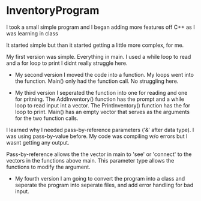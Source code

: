 # InventoryProgram
I took a small simple program and I began adding more features off C++ as I was learning in class

It started simple but than it started getting a little more complex, for me.

My first version was simple. Everything in main. I used a while loop to read and a for loop to print
I didnt really struggle here.

* My second version I moved the code into a function. My loops went into the function. Main() only had
the function call. No struggling here.

* My third version I seperated the function into one for reading and one for pritning. The AddInventory()
function has the prompt and a while loop to read input int a vector.
The PrintInventory() function has the for loop to print. Main() has an empty vector that serves as the
arguments for the two function calls. 

I learned why I needed pass-by-reference parameters ('&' after data type). I was using pass-by-value
before. My code was compiling w/o errors but I wasnt getting any output.

Pass-by-reference allows the the vector in main to 'see' or 'connect' to the vectors in the functions
above main. This parameter type allows the functions to modify the argument.

* My fourth version I am going to convert the program into a class and seperate the program into
 seperate files, and add error handling for bad input.

